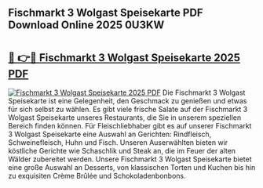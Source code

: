 ## Fischmarkt 3 Wolgast Speisekarte PDF Download Online 2025 0U3KW

# <h2><a href="http://gc6jemj.nevu.top/?p=Fischmarkt+3+Wolgast+Speisekarte">🔗 👉🔴 Fischmarkt 3 Wolgast Speisekarte 2025 PDF</a></h2>

[![Fischmarkt 3 Wolgast Speisekarte 2025 PDF](https://i.imgur.com/dBaPXMq.png)](http://gc6jemj.nevu.top/?p=Fischmarkt+3+Wolgast+Speisekarte)
Die Fischmarkt 3 Wolgast Speisekarte ist eine Gelegenheit, den Geschmack zu genießen und etwas für sich selbst zu wählen. Es gibt viele frische Salate auf der Fischmarkt 3 Wolgast Speisekarte unseres Restaurants, die Sie in unserem speziellen Bereich finden können. Für Fleischliebhaber gibt es auf unserer Fischmarkt 3 Wolgast Speisekarte eine Auswahl an Gerichten: Rindfleisch, Schweinefleisch, Huhn und Fisch. Unseren Auserwählten bieten wir köstliche Gerichte wie Schaschlik und Steak an, die im Feuer der alten Wälder zubereitet werden. Unsere Fischmarkt 3 Wolgast Speisekarte bietet eine große Auswahl an Desserts, von klassischen Torten und Kuchen bis hin zu exquisiten Crème Brûlée und Schokoladenbonbons.
